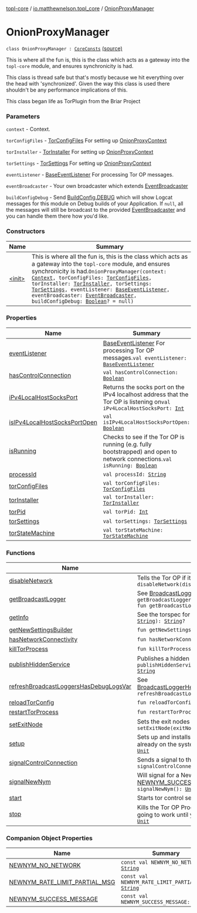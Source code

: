 [topl-core](../../index.md) / [io.matthewnelson.topl_core](../index.md) / [OnionProxyManager](./index.md)

# OnionProxyManager

`class OnionProxyManager : `[`CoreConsts`](../../io.matthewnelson.topl_core.util/-core-consts/index.md) [(source)](https://github.com/05nelsonm/TorOnionProxyLibrary-Android/blob/master/topl-core/src/main/java/io/matthewnelson/topl_core/OnionProxyManager.kt#L138)

This is where all the fun is, this is the class which acts as a gateway into the `topl-core`
module, and ensures synchronicity is had.

This class is thread safe but that's mostly because we hit everything over the head
with 'synchronized'. Given the way this class is used there shouldn't be any performance
implications of this.

This class began life as TorPlugin from the Briar Project

### Parameters

`context` - Context.

`torConfigFiles` - [TorConfigFiles](../../..//topl-core-base/io.matthewnelson.topl_core_base/-tor-config-files/index.md) For setting up [OnionProxyContext](#)

`torInstaller` - [TorInstaller](../../io.matthewnelson.topl_core.util/-tor-installer/index.md) For setting up [OnionProxyContext](#)

`torSettings` - [TorSettings](../../..//topl-core-base/io.matthewnelson.topl_core_base/-tor-settings/index.md) For setting up [OnionProxyContext](#)

`eventListener` - [BaseEventListener](../../io.matthewnelson.topl_core.listener/-base-event-listener/index.md) For processing Tor OP messages.

`eventBroadcaster` - Your own broadcaster which extends [EventBroadcaster](../../..//topl-core-base/io.matthewnelson.topl_core_base/-event-broadcaster/index.md)

`buildConfigDebug` - Send [BuildConfig.DEBUG](#) which will show Logcat messages for this
module on Debug builds of your Application. If `null`, all the messages will still be
broadcast to the provided [EventBroadcaster](../../..//topl-core-base/io.matthewnelson.topl_core_base/-event-broadcaster/index.md) and you can handle them there how you'd like.

### Constructors

| Name | Summary |
|---|---|
| [&lt;init&gt;](-init-.md) | This is where all the fun is, this is the class which acts as a gateway into the `topl-core` module, and ensures synchronicity is had.`OnionProxyManager(context: `[`Context`](https://developer.android.com/reference/android/content/Context.html)`, torConfigFiles: `[`TorConfigFiles`](../../..//topl-core-base/io.matthewnelson.topl_core_base/-tor-config-files/index.md)`, torInstaller: `[`TorInstaller`](../../io.matthewnelson.topl_core.util/-tor-installer/index.md)`, torSettings: `[`TorSettings`](../../..//topl-core-base/io.matthewnelson.topl_core_base/-tor-settings/index.md)`, eventListener: `[`BaseEventListener`](../../io.matthewnelson.topl_core.listener/-base-event-listener/index.md)`, eventBroadcaster: `[`EventBroadcaster`](../../..//topl-core-base/io.matthewnelson.topl_core_base/-event-broadcaster/index.md)`, buildConfigDebug: `[`Boolean`](https://kotlinlang.org/api/latest/jvm/stdlib/kotlin/-boolean/index.html)`? = null)` |

### Properties

| Name | Summary |
|---|---|
| [eventListener](event-listener.md) | [BaseEventListener](../../io.matthewnelson.topl_core.listener/-base-event-listener/index.md) For processing Tor OP messages.`val eventListener: `[`BaseEventListener`](../../io.matthewnelson.topl_core.listener/-base-event-listener/index.md) |
| [hasControlConnection](has-control-connection.md) | `val hasControlConnection: `[`Boolean`](https://kotlinlang.org/api/latest/jvm/stdlib/kotlin/-boolean/index.html) |
| [iPv4LocalHostSocksPort](i-pv4-local-host-socks-port.md) | Returns the socks port on the IPv4 localhost address that the Tor OP is listening on`val iPv4LocalHostSocksPort: `[`Int`](https://kotlinlang.org/api/latest/jvm/stdlib/kotlin/-int/index.html) |
| [isIPv4LocalHostSocksPortOpen](is-i-pv4-local-host-socks-port-open.md) | `val isIPv4LocalHostSocksPortOpen: `[`Boolean`](https://kotlinlang.org/api/latest/jvm/stdlib/kotlin/-boolean/index.html) |
| [isRunning](is-running.md) | Checks to see if the Tor OP is running (e.g. fully bootstrapped) and open to network connections.`val isRunning: `[`Boolean`](https://kotlinlang.org/api/latest/jvm/stdlib/kotlin/-boolean/index.html) |
| [processId](process-id.md) | `val processId: `[`String`](https://kotlinlang.org/api/latest/jvm/stdlib/kotlin/-string/index.html) |
| [torConfigFiles](tor-config-files.md) | `val torConfigFiles: `[`TorConfigFiles`](../../..//topl-core-base/io.matthewnelson.topl_core_base/-tor-config-files/index.md) |
| [torInstaller](tor-installer.md) | `val torInstaller: `[`TorInstaller`](../../io.matthewnelson.topl_core.util/-tor-installer/index.md) |
| [torPid](tor-pid.md) | `val torPid: `[`Int`](https://kotlinlang.org/api/latest/jvm/stdlib/kotlin/-int/index.html) |
| [torSettings](tor-settings.md) | `val torSettings: `[`TorSettings`](../../..//topl-core-base/io.matthewnelson.topl_core_base/-tor-settings/index.md) |
| [torStateMachine](tor-state-machine.md) | `val torStateMachine: `[`TorStateMachine`](../../io.matthewnelson.topl_core.broadcaster/-tor-state-machine/index.md) |

### Functions

| Name | Summary |
|---|---|
| [disableNetwork](disable-network.md) | Tells the Tor OP if it should accept network connections.`fun disableNetwork(disable: `[`Boolean`](https://kotlinlang.org/api/latest/jvm/stdlib/kotlin/-boolean/index.html)`): `[`Unit`](https://kotlinlang.org/api/latest/jvm/stdlib/kotlin/-unit/index.html) |
| [getBroadcastLogger](get-broadcast-logger.md) | See [BroadcastLoggerHelper.getBroadcastLogger](#)`fun getBroadcastLogger(clazz: `[`Class`](https://docs.oracle.com/javase/6/docs/api/java/lang/Class.html)`<*>): `[`BroadcastLogger`](../../io.matthewnelson.topl_core.broadcaster/-broadcast-logger/index.md)<br>`fun getBroadcastLogger(tagName: `[`String`](https://kotlinlang.org/api/latest/jvm/stdlib/kotlin/-string/index.html)`): `[`BroadcastLogger`](../../io.matthewnelson.topl_core.broadcaster/-broadcast-logger/index.md) |
| [getInfo](get-info.md) | See the torspec for accepted queries:`fun getInfo(queryCommand: `[`String`](https://kotlinlang.org/api/latest/jvm/stdlib/kotlin/-string/index.html)`): `[`String`](https://kotlinlang.org/api/latest/jvm/stdlib/kotlin/-string/index.html)`?` |
| [getNewSettingsBuilder](get-new-settings-builder.md) | `fun getNewSettingsBuilder(): `[`TorSettingsBuilder`](../../io.matthewnelson.topl_core.settings/-tor-settings-builder/index.md) |
| [hasNetworkConnectivity](has-network-connectivity.md) | `fun hasNetworkConnectivity(): `[`Boolean`](https://kotlinlang.org/api/latest/jvm/stdlib/kotlin/-boolean/index.html) |
| [killTorProcess](kill-tor-process.md) | `fun killTorProcess(): `[`Unit`](https://kotlinlang.org/api/latest/jvm/stdlib/kotlin/-unit/index.html) |
| [publishHiddenService](publish-hidden-service.md) | Publishes a hidden service`fun publishHiddenService(hiddenServicePort: `[`Int`](https://kotlinlang.org/api/latest/jvm/stdlib/kotlin/-int/index.html)`, localPort: `[`Int`](https://kotlinlang.org/api/latest/jvm/stdlib/kotlin/-int/index.html)`): `[`String`](https://kotlinlang.org/api/latest/jvm/stdlib/kotlin/-string/index.html) |
| [refreshBroadcastLoggersHasDebugLogsVar](refresh-broadcast-loggers-has-debug-logs-var.md) | See [BroadcastLoggerHelper.refreshBroadcastLoggersHasDebugLogsVar](#)`fun refreshBroadcastLoggersHasDebugLogsVar(): `[`Unit`](https://kotlinlang.org/api/latest/jvm/stdlib/kotlin/-unit/index.html) |
| [reloadTorConfig](reload-tor-config.md) | `fun reloadTorConfig(): `[`Boolean`](https://kotlinlang.org/api/latest/jvm/stdlib/kotlin/-boolean/index.html) |
| [restartTorProcess](restart-tor-process.md) | `fun restartTorProcess(): `[`Unit`](https://kotlinlang.org/api/latest/jvm/stdlib/kotlin/-unit/index.html) |
| [setExitNode](set-exit-node.md) | Sets the exit nodes through the tor control connection`fun setExitNode(exitNodes: `[`String`](https://kotlinlang.org/api/latest/jvm/stdlib/kotlin/-string/index.html)`?): `[`Boolean`](https://kotlinlang.org/api/latest/jvm/stdlib/kotlin/-boolean/index.html) |
| [setup](setup.md) | Sets up and installs any files needed to run tor. If the tor files are already on the system this does not need to be invoked.`fun setup(): `[`Unit`](https://kotlinlang.org/api/latest/jvm/stdlib/kotlin/-unit/index.html) |
| [signalControlConnection](signal-control-connection.md) | Sends a signal to the  [TorControlConnection](#)`fun signalControlConnection(torControlSignalCommand: `[`String`](https://kotlinlang.org/api/latest/jvm/stdlib/kotlin/-string/index.html)`): `[`Boolean`](https://kotlinlang.org/api/latest/jvm/stdlib/kotlin/-boolean/index.html) |
| [signalNewNym](signal-new-nym.md) | Will signal for a NewNym, then broadcast [NEWNYM_SUCCESS_MESSAGE](-n-e-w-n-y-m_-s-u-c-c-e-s-s_-m-e-s-s-a-g-e.md) if successful.`suspend fun signalNewNym(): `[`Unit`](https://kotlinlang.org/api/latest/jvm/stdlib/kotlin/-unit/index.html) |
| [start](start.md) | Starts tor control service if it isn't already running.`fun start(): `[`Unit`](https://kotlinlang.org/api/latest/jvm/stdlib/kotlin/-unit/index.html) |
| [stop](stop.md) | Kills the Tor OP Process. Once you have called this method nothing is going to work until you either call startWithRepeat or start`fun stop(): `[`Unit`](https://kotlinlang.org/api/latest/jvm/stdlib/kotlin/-unit/index.html) |

### Companion Object Properties

| Name | Summary |
|---|---|
| [NEWNYM_NO_NETWORK](-n-e-w-n-y-m_-n-o_-n-e-t-w-o-r-k.md) | `const val NEWNYM_NO_NETWORK: `[`String`](https://kotlinlang.org/api/latest/jvm/stdlib/kotlin/-string/index.html) |
| [NEWNYM_RATE_LIMIT_PARTIAL_MSG](-n-e-w-n-y-m_-r-a-t-e_-l-i-m-i-t_-p-a-r-t-i-a-l_-m-s-g.md) | `const val NEWNYM_RATE_LIMIT_PARTIAL_MSG: `[`String`](https://kotlinlang.org/api/latest/jvm/stdlib/kotlin/-string/index.html) |
| [NEWNYM_SUCCESS_MESSAGE](-n-e-w-n-y-m_-s-u-c-c-e-s-s_-m-e-s-s-a-g-e.md) | `const val NEWNYM_SUCCESS_MESSAGE: `[`String`](https://kotlinlang.org/api/latest/jvm/stdlib/kotlin/-string/index.html) |
